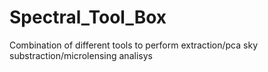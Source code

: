 # Spectral_Tool_Box
Combination of different tools to perform extraction/pca sky substraction/microlensing analisys
